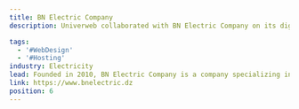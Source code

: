 ```yaml
---
title: BN Electric Company
description: Univerweb collaborated with BN Electric Company on its digital presence. We created the website and we provide hosting.

tags:
  - '#WebDesign'
  - '#Hosting'
industry: Electricity
lead: Founded in 2010, BN Electric Company is a company specializing in mobile telephony, industry, renewable energies, the tertiary sector and services.
link: https://www.bnelectric.dz
position: 6
---
```

